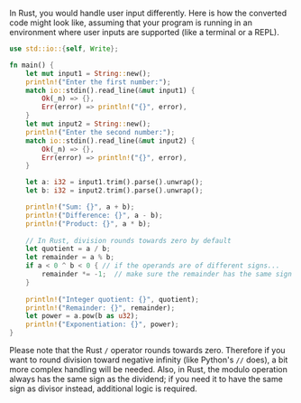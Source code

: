 In Rust, you would handle user input differently. Here is how the converted code might look like, assuming that your program is running in an environment where user inputs are supported (like a terminal or a REPL).

```rust
use std::io::{self, Write};

fn main() {
    let mut input1 = String::new();
    println!("Enter the first number:");
    match io::stdin().read_line(&mut input1) {
        Ok(_n) => {},
        Err(error) => println!("{}", error),
    }
    let mut input2 = String::new();
    println!("Enter the second number:");
    match io::stdin().read_line(&mut input2) {
        Ok(_n) => {},
        Err(error) => println!("{}", error),
    } 

    let a: i32 = input1.trim().parse().unwrap();
    let b: i32 = input2.trim().parse().unwrap();

    println!("Sum: {}", a + b);
    println!("Difference: {}", a - b);
    println!("Product: {}", a * b);
  
    // In Rust, division rounds towards zero by default 
    let quotient = a / b;
    let remainder = a % b;
    if a < 0 ^ b < 0 { // if the operands are of different signs...
        remainder *= -1;  // make sure the remainder has the same sign as 'a'
    }
  
    println!("Integer quotient: {}", quotient);
    println!("Remainder: {}", remainder);
    let power = a.pow(b as u32);
    println!("Exponentiation: {}", power); 
}
```
Please note that the Rust `/` operator rounds towards zero. Therefore if you want to round division toward negative infinity (like Python's `//` does), a bit more complex handling will be needed. Also, in Rust, the modulo operation always has the same sign as the dividend; if you need it to have the same sign as divisor instead, additional logic is required.
